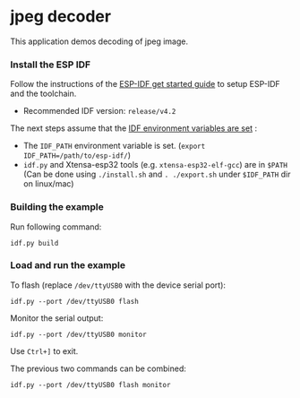 # jpeg decoder

This application demos decoding of jpeg image.

### Install the ESP IDF

Follow the instructions of the [ESP-IDF get started guide](https://docs.espressif.com/projects/esp-idf/en/latest/get-started/index.html) to setup ESP-IDF and the toolchain.

  - Recommended IDF version: `release/v4.2`

The next steps assume that the [IDF environment variables are set](https://docs.espressif.com/projects/esp-idf/en/latest/get-started/index.html#step-4-set-up-the-environment-variables) :

 * The `IDF_PATH` environment variable is set. (`export IDF_PATH=/path/to/esp-idf/`)
 * `idf.py` and Xtensa-esp32 tools (e.g. `xtensa-esp32-elf-gcc`) are in `$PATH` (Can be done using `./install.sh` and `. ./export.sh` under `$IDF_PATH` dir on linux/mac)

### Building the example

Run following command:
```
idf.py build
```

### Load and run the example

To flash (replace `/dev/ttyUSB0` with the device serial port):
```
idf.py --port /dev/ttyUSB0 flash
```

Monitor the serial output:
```
idf.py --port /dev/ttyUSB0 monitor
```

Use `Ctrl+]` to exit.

The previous two commands can be combined:
```
idf.py --port /dev/ttyUSB0 flash monitor
```
